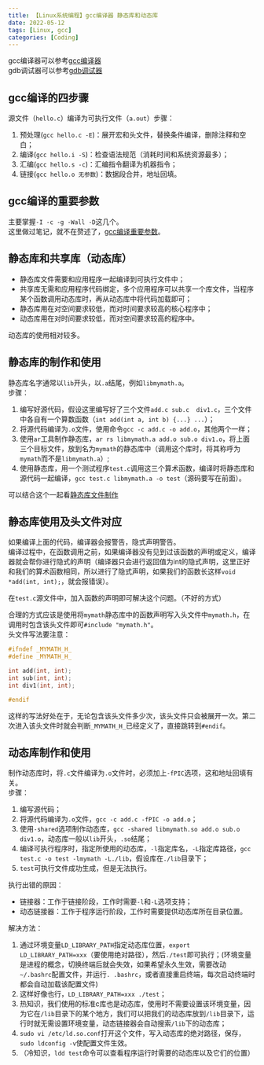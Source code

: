 ```yaml
---
title: 【Linux系统编程】gcc编译器 静态库和动态库
date: 2022-05-12
tags: [Linux, gcc]
categories: [Coding]
---
```


gcc编译器可以参考[gcc编译器](https://xushun1221.github.io/2022/linux%E4%B8%8B%E4%BD%BF%E7%94%A8vscode%E5%92%8Ccmake%E8%BF%9B%E8%A1%8Cc-%E5%BC%80%E5%8F%911/)  
gdb调试器可以参考[gdb调试器](https://xushun1221.github.io/2022/linux%E4%B8%8B%E4%BD%BF%E7%94%A8vscode%E5%92%8Ccmake%E8%BF%9B%E8%A1%8Cc-%E5%BC%80%E5%8F%912/)

## gcc编译的四步骤
源文件（`hello.c`）编译为可执行文件（`a.out`）步骤：
1. 预处理(`gcc hello.c -E`)：展开宏和头文件，替换条件编译，删除注释和空白；
2. 编译(`gcc hello.i -S`)：检查语法规范（消耗时间和系统资源最多）；
3. 汇编(`gcc hello.s -c`)：汇编指令翻译为机器指令；
4. 链接(`gcc hello.o 无参数`)：数据段合并，地址回填。

## gcc编译的重要参数
主要掌握`-I -c -g -Wall -D`这几个。  
这里做过笔记，就不在赘述了，[gcc编译重要参数](https://xushun1221.github.io/2022/linux%E4%B8%8B%E4%BD%BF%E7%94%A8vscode%E5%92%8Ccmake%E8%BF%9B%E8%A1%8Cc-%E5%BC%80%E5%8F%911/#g%E9%87%8D%E8%A6%81%E7%9A%84%E7%BC%96%E8%AF%91%E5%8F%82%E6%95%B0)。

## 静态库和共享库（动态库）
- 静态库文件需要和应用程序一起编译到可执行文件中；
- 共享库无需和应用程序代码绑定，多个应用程序可以共享一个库文件，当程序某个函数调用动态库时，再从动态库中将代码加载即可；
- 静态库用在对空间要求较低，而对时间要求较高的核心程序中；
- 动态库用在对时间要求较低，而对空间要求较高的程序中。

动态库的使用相对较多。

## 静态库的制作和使用
静态库名字通常以`lib`开头，以`.a`结尾，例如`libmymath.a`。  
步骤：
1. 编写好源代码，假设这里编写好了三个文件`add.c sub.c  div1.c`，三个文件中各自有一个算数函数（`int add(int a, int b) {...} ...`）；
2. 将源代码编译为`.o`文件，使用命令`gcc -c add.c -o add.o`，其他两个一样；
3. 使用`ar`工具制作静态库，`ar rs libmymath.a add.o sub.o div1.o`，将上面三个目标文件，放到名为`mymath`的静态库中（调用这个库时，将其称呼为`mymath`而不是`libmymath.a`）;
4. 使用静态库，用一个测试程序`test.c`调用这三个算术函数，编译时将静态库和源代码一起编译，`gcc test.c libmymath.a -o test`（源码要写在前面）。

可以结合这个一起看[静态库文件制作](https://xushun1221.github.io/2022/linux%E4%B8%8B%E4%BD%BF%E7%94%A8vscode%E5%92%8Ccmake%E8%BF%9B%E8%A1%8Cc-%E5%BC%80%E5%8F%911/#%E7%94%9F%E6%88%90%E9%9D%99%E6%80%81%E5%BA%93%E6%96%87%E4%BB%B6-a)

## 静态库使用及头文件对应
如果编译上面的代码，编译器会报警告，隐式声明警告。  
编译过程中，在函数调用之前，如果编译器没有见到过该函数的声明或定义，编译器就会帮你进行隐式的声明（编译器只会进行返回值为int的隐式声明，这里正好和我们的算术函数相同，所以进行了隐式声明，如果我们的函数长这样`void *add(int, int);`，就会报错误）。

在`test.c`源文件中，加入函数的声明即可解决这个问题。（不好的方式）

合理的方式应该是使用将`mymath`静态库中的函数声明写入头文件中`mymath.h`，在调用时包含该头文件即可`#include "mymath.h"`。  
头文件写法要注意：  
```c
#ifndef _MYMATH_H_
#define _MYMATH_H_

int add(int, int);
int sub(int, int);
int div1(int, int);

#endif
```
这样的写法好处在于，无论包含该头文件多少次，该头文件只会被展开一次。第二次进入该头文件时就会判断`_MYMATH_H_`已经定义了，直接跳转到`#endif`。

## 动态库制作和使用
制作动态库时，将`.c`文件编译为`.o`文件时，必须加上`-fPIC`选项，这和地址回填有关。  
步骤：
1. 编写源代码；
2. 将源代码编译为`.o`文件，`gcc -c add.c -fPIC -o add.o`；
3. 使用`-shared`选项制作动态库，`gcc -shared libmymath.so add.o sub.o div1.o`，动态库一般以`lib`开头，`.so`结尾；
4. 编译可执行程序时，指定所使用的动态库，`-l`指定库名，`-L`指定库路径，`gcc test.c -o test -lmymath -L./lib`，假设库在`./lib`目录下；
5. `test`可执行文件成功生成，但是无法执行。

执行出错的原因：
- 链接器：工作于链接阶段，工作时需要`-l`和`-L`选项支持；
- 动态链接器：工作于程序运行阶段，工作时需要提供动态库所在目录位置。

解决方法：
1. 通过环境变量`LD_LIBRARY_PATH`指定动态库位置，`export LD_LIBRARY_PATH=xxx`（要使用绝对路径），然后`./test`即可执行；(环境变量是进程的概念，切换终端后就会失效，如果希望永久生效，需要改动`~/.bashrc`配置文件，并运行`. .bashrc`，或者直接重启终端，每次启动终端时都会自动加载该配置文件)
2. 这样好像也行，`LD_LIBRARY_PATH=xxx ./test`；
3. 热知识，我们使用的标准c库也是动态库，使用时不需要设置该环境变量，因为它在`/lib`目录下的某个地方，我们可以把我们的动态库放到`/lib`目录下，运行时就无需设置环境变量，动态链接器会自动搜索`/lib`下的动态库；
4. `sudo vi /etc/ld.so.conf`打开这个文件，写入动态库的绝对路径，保存，`sudo ldconfig -v`使配置文件生效。
5. （冷知识，`ldd test`命令可以查看程序运行时需要的动态库以及它们的位置）